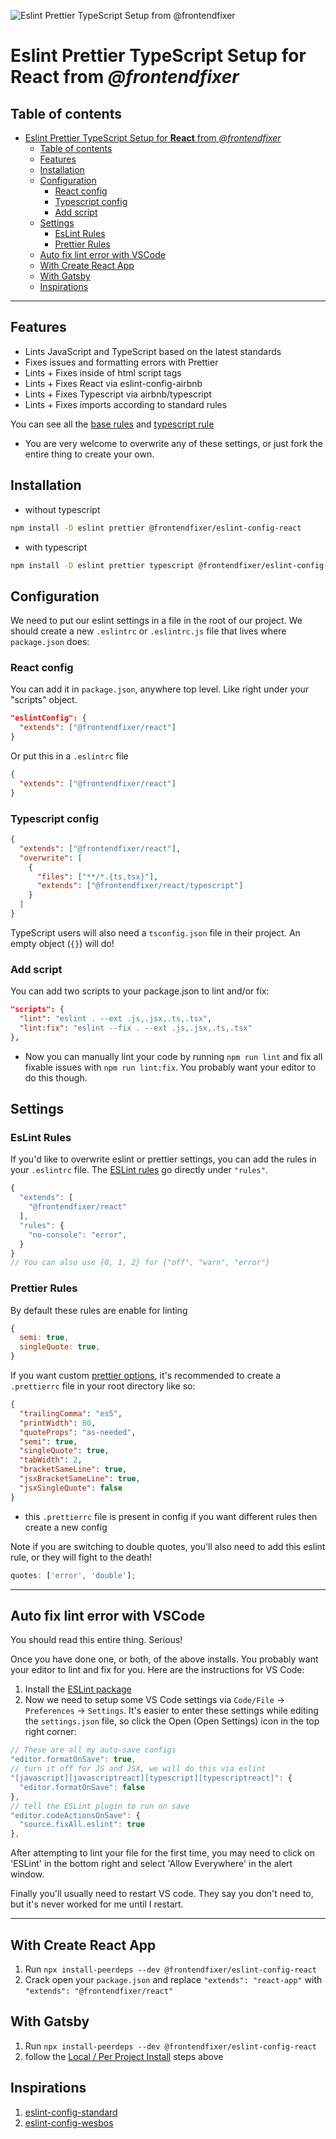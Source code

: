 ![Eslint Prettier TypeScript Setup from @frontendfixer](https://i.imgur.com/T1VMnQU.png)

# Eslint Prettier TypeScript Setup for **React** from _@frontendfixer_

## Table of contents

- [Eslint Prettier TypeScript Setup for **React** from _@frontendfixer_](#eslint-prettier-typescript-setup-for-react-from-frontendfixer)
  - [Table of contents](#table-of-contents)
  - [Features](#features)
  - [Installation](#installation)
  - [Configuration](#configuration)
    - [React config](#react-config)
    - [Typescript config](#typescript-config)
    - [Add script](#add-script)
  - [Settings](#settings)
    - [EsLint Rules](#eslint-rules)
    - [Prettier Rules](#prettier-rules)
  - [Auto fix lint error with VSCode](#auto-fix-lint-error-with-vscode)
  - [With Create React App](#with-create-react-app)
  - [With Gatsby](#with-gatsby)
  - [Inspirations](#inspirations)

---

## Features

- Lints JavaScript and TypeScript based on the latest standards
- Fixes issues and formatting errors with Prettier
- Lints + Fixes inside of html script tags
- Lints + Fixes React via eslint-config-airbnb
- Lints + Fixes Typescript via airbnb/typescript
- Lints + Fixes imports according to standard rules

You can see all the [base rules](https://github.com/frontendfixer/eslint-config-react/blob/main/rules/base.rules.js) and [typescript rule](https://github.com/frontendfixer/eslint-config-react/blob/main/rules/typescript.rules.js)

- You are very welcome to overwrite any of these settings, or just fork the entire thing to create your own.

## Installation

- without typescript

```bash
npm install -D eslint prettier @frontendfixer/eslint-config-react
```

- with typescript

```bash
npm install -D eslint prettier typescript @frontendfixer/eslint-config-react
```

## Configuration

We need to put our eslint settings in a file in the root of our project. We should create a new `.eslintrc` or `.eslintrc.js` file that lives where `package.json` does:

### React config

You can add it in `package.json`, anywhere top level. Like right under your "scripts" object.

```json
"eslintConfig": {
  "extends": ["@frontendfixer/react"]
}
```

Or put this in a `.eslintrc` file

```json
{
  "extends": ["@frontendfixer/react"]
}
```

### Typescript config

```json
{
  "extends": ["@frontendfixer/react"],
  "overwrite": [
    {
      "files": ["**/*.{ts,tsx}"],
      "extends": ["@frontendfixer/react/typescript"]
    }
  ]
}
```

TypeScript users will also need a `tsconfig.json` file in their project. An empty object (`{}`) will do!

### Add script

You can add two scripts to your package.json to lint and/or fix:

```json
"scripts": {
  "lint": "eslint . --ext .js,.jsx,.ts,.tsx",
  "lint:fix": "eslint --fix . --ext .js,.jsx,.ts,.tsx"
},
```

- Now you can manually lint your code by running `npm run lint` and fix all fixable issues with `npm run lint:fix`. You probably want your editor to do this though.

## Settings

### EsLint Rules

If you'd like to overwrite eslint or prettier settings, you can add the rules in your `.eslintrc` file. The [ESLint rules](https://eslint.org/docs/rules/) go directly under `"rules"`.

```js
{
  "extends": [
    "@frontendfixer/react"
  ],
  "rules": {
    "no-console": "error",
  }
}
// You can also use {0, 1, 2} for {"off", "warn", "error"}
```

### Prettier Rules

By default these rules are enable for linting

```js
{
  semi: true,
  singleQuote: true,
}
```

If you want custom [prettier options](https://prettier.io/docs/en/options.html), it's recommended to create a `.prettierrc` file in your root directory like so:

```json
{
  "trailingComma": "es5",
  "printWidth": 80,
  "quoteProps": "as-needed",
  "semi": true,
  "singleQuote": true,
  "tabWidth": 2,
  "bracketSameLine": true,
  "jsxBracketSameLine": true,
  "jsxSingleQuote": false
}
```

- this `.prettierrc` file is present in config if you want different rules then create a new config

Note if you are switching to double quotes, you'll also need to add this eslint rule, or they will fight to the death!

```js
quotes: ['error', 'double'];
```

---

## Auto fix lint error with VSCode

You should read this entire thing. Serious!

Once you have done one, or both, of the above installs. You probably want your editor to lint and fix for you. Here are the instructions for VS Code:

1. Install the [ESLint package](https://marketplace.visualstudio.com/items?itemName=dbaeumer.vscode-eslint)
2. Now we need to setup some VS Code settings via `Code/File` → `Preferences` → `Settings`. It's easier to enter these settings while editing the `settings.json` file, so click the Open (Open Settings) icon in the top right corner:

```js
// These are all my auto-save configs
"editor.formatOnSave": true,
// turn it off for JS and JSX, we will do this via eslint
"[javascript][javascriptreact][typescript][typescriptreact]": {
  "editor.formatOnSave": false
},
// tell the ESLint plugin to run on save
"editor.codeActionsOnSave": {
  "source.fixAll.eslint": true
},
```

After attempting to lint your file for the first time, you may need to click on 'ESLint' in the bottom right and select 'Allow Everywhere' in the alert window.

Finally you'll usually need to restart VS code. They say you don't need to, but it's never worked for me until I restart.

---

## With Create React App

1. Run `npx install-peerdeps --dev @frontendfixer/eslint-config-react`
2. Crack open your `package.json` and replace `"extends": "react-app"` with `"extends": "@frontendfixer/react"`

## With Gatsby

1. Run `npx install-peerdeps --dev @frontendfixer/eslint-config-react`
2. follow the [Local / Per Project Install](#configuration) steps above

## Inspirations

1. [eslint-config-standard](https://github.com/standard/eslint-config-standard)
2. [eslint-config-wesbos](https://github.com/wesbos/eslint-config-wesbos/)
